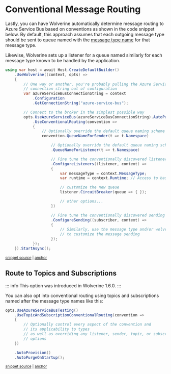 # Conventional Message Routing

Lastly, you can have Wolverine automatically determine message routing to Azure Service Bus
based on conventions as shown in the code snippet below. By default, this approach assumes that
each outgoing message type should be sent to queue named with the [message type name](/guide/messages.html#message-type-name-or-alias) for that
message type.

Likewise, Wolverine sets up a listener for a queue named similarly for each message type known
to be handled by the application.

<!-- snippet: sample_conventional_routing_for_azure_service_bus -->
<a id='snippet-sample_conventional_routing_for_azure_service_bus'></a>
```cs
using var host = await Host.CreateDefaultBuilder()
    .UseWolverine((context, opts) =>
    {
        // One way or another, you're probably pulling the Azure Service Bus
        // connection string out of configuration
        var azureServiceBusConnectionString = context
            .Configuration
            .GetConnectionString("azure-service-bus");

        // Connect to the broker in the simplest possible way
        opts.UseAzureServiceBus(azureServiceBusConnectionString).AutoProvision()
            .UseConventionalRouting(convention =>
            {
                // Optionally override the default queue naming scheme
                convention.QueueNameForSender(t => t.Namespace)

                    // Optionally override the default queue naming scheme
                    .QueueNameForListener(t => t.Namespace)

                    // Fine tune the conventionally discovered listeners
                    .ConfigureListeners((listener, context) =>
                    {
                        var messageType = context.MessageType;
                        var runtime = context.Runtime; // Access to basically everything

                        // customize the new queue
                        listener.CircuitBreaker(queue => { });

                        // other options...
                    })

                    // Fine tune the conventionally discovered sending endpoints
                    .ConfigureSending((subscriber, context) =>
                    {
                        // Similarly, use the message type and/or wolverine runtime
                        // to customize the message sending
                    });
            });
    }).StartAsync();
```
<sup><a href='https://github.com/JasperFx/wolverine/blob/main/src/Transports/Azure/Wolverine.AzureServiceBus.Tests/DocumentationSamples.cs#L281-L323' title='Snippet source file'>snippet source</a> | <a href='#snippet-sample_conventional_routing_for_azure_service_bus' title='Start of snippet'>anchor</a></sup>
<!-- endSnippet -->

## Route to Topics and Subscriptions

::: info
This option was introduced in Wolverine 1.6.0.
:::

You can also opt into conventional routing using topics and subscriptions named after the 
message type names like this:

<!-- snippet: sample_using_topic_and_subscription_conventional_routing_with_azure_service_bus -->
<a id='snippet-sample_using_topic_and_subscription_conventional_routing_with_azure_service_bus'></a>
```cs
opts.UseAzureServiceBusTesting()
    .UseTopicAndSubscriptionConventionalRouting(convention =>
    {
        // Optionally control every aspect of the convention and
        // its applicability to types
        // as well as overriding any listener, sender, topic, or subscription
        // options
    })

    .AutoProvision()
    .AutoPurgeOnStartup();
```
<sup><a href='https://github.com/JasperFx/wolverine/blob/main/src/Transports/Azure/Wolverine.AzureServiceBus.Tests/ConventionalRouting/Broadcasting/end_to_end_with_conventional_routing.cs#L26-L40' title='Snippet source file'>snippet source</a> | <a href='#snippet-sample_using_topic_and_subscription_conventional_routing_with_azure_service_bus' title='Start of snippet'>anchor</a></sup>
<!-- endSnippet -->


